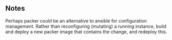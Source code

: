 ## Notes
Perhaps packer could be an alternative to ansible for configuration management.
Rather than reconfiguring (mutating) a running instance, build and deploy a new
packer image that contains the change, and redeploy this.

